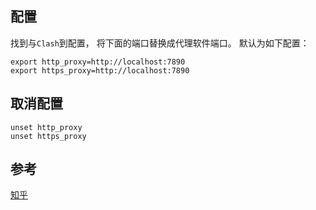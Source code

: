 ## 配置

找到与`Clash`到配置， 将下面的端口替换成代理软件端口。 默认为如下配置：

```shell
export http_proxy=http://localhost:7890
export https_proxy=http://localhost:7890
```

## 取消配置

```shell
unset http_proxy
unset https_proxy
```

## 参考

[知乎](https://zhuanlan.zhihu.com/p/638495799)
